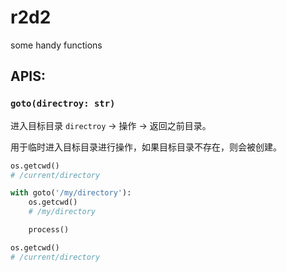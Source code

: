 # r2d2

some handy functions

## APIS:

### `goto(directroy: str)`

进入目标目录 `directroy` -> 操作 -> 返回之前目录。

用于临时进入目标目录进行操作，如果目标目录不存在，则会被创建。

```py
os.getcwd()
# /current/directory

with goto('/my/directory'):
    os.getcwd()
    # /my/directory

    process()

os.getcwd()
# /current/directory
```
